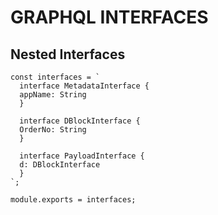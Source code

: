 # GRAPHQL INTERFACES

## Nested Interfaces
```
const interfaces = `
  interface MetadataInterface {
  appName: String
  }

  interface DBlockInterface {
  OrderNo: String
  }

  interface PayloadInterface {
  d: DBlockInterface
  }
`;

module.exports = interfaces;
```
